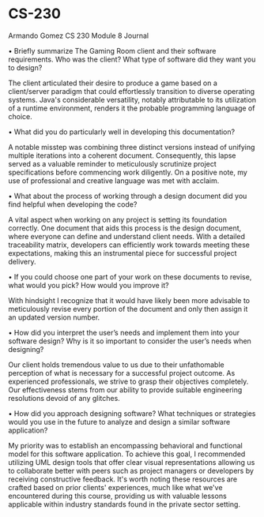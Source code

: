 # CS-230
Armando Gomez
CS 230
Module 8 Journal

•	Briefly summarize The Gaming Room client and their software requirements. Who was the client? What type of software did they want you to design?

The client articulated their desire to produce a game based on a client/server paradigm that could effortlessly transition to diverse operating systems. Java's considerable versatility, notably attributable to its utilization of a runtime environment, renders it the probable programming language of choice.

•	What did you do particularly well in developing this documentation?

A notable misstep was combining three distinct versions instead of unifying multiple iterations into a coherent document. Consequently, this lapse served as a valuable reminder to meticulously scrutinize project specifications before commencing work diligently. On a positive note, my use of professional and creative language was met with acclaim. 

•	What about the process of working through a design document did you find helpful when developing the code?

A vital aspect when working on any project is setting its foundation correctly. One document that aids this process is the design document, where everyone can define and understand client needs. With a detailed traceability matrix, developers can efficiently work towards meeting these expectations, making this an instrumental piece for successful project delivery.  

•	If you could choose one part of your work on these documents to revise, what would you pick? How would you improve it?

With hindsight I recognize that it would have likely been more advisable to meticulously revise every portion of the document and only then assign it an updated version number. 

•	How did you interpret the user’s needs and implement them into your software design? Why is it so important to consider the user’s needs when designing?

Our client holds tremendous value to us due to their unfathomable perception of what is necessary for a successful project outcome. As experienced professionals, we strive to grasp their objectives completely. Our effectiveness stems from our ability to provide suitable engineering resolutions devoid of any glitches.

•	How did you approach designing software? What techniques or strategies would you use in the future to analyze and design a similar software application?

My priority was to establish an encompassing behavioral and functional model for this software application. To achieve this goal, I recommended utilizing UML design tools that offer clear visual representations allowing us to collaborate better with peers such as project managers or developers by receiving constructive feedback. It's worth noting these resources are crafted based on prior clients' experiences, much like what we've encountered during this course, providing us with valuable lessons applicable within industry standards found in the private sector setting.
